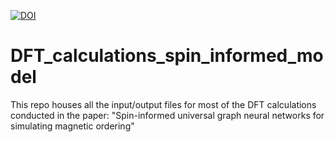 [![DOI](https://zenodo.org/badge/DOI/10.5281/zenodo.13800219.svg)](https://doi.org/10.5281/zenodo.13800219)

# DFT_calculations_spin_informed_model
This repo houses all the input/output files for most of the DFT calculations conducted in the paper: "Spin-informed universal graph neural networks for simulating magnetic ordering"
